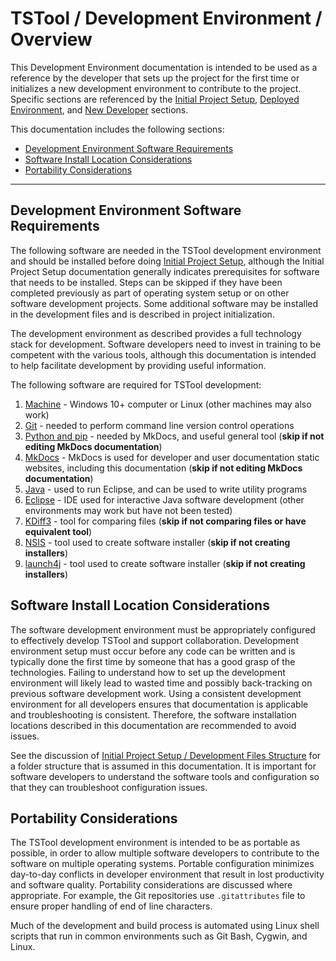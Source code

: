 # TSTool / Development Environment / Overview #

This Development Environment documentation is intended to be used as a reference by the developer that
sets up the project for the first time or initializes a new development environment to contribute to the project.
Specific sections are referenced by the [Initial Project Setup](../project-init/overview.md),
[Deployed Environment](../deployed-env/overview.md), and
[New Developer](../dev-new/overview.md) sections.

This documentation includes the following sections:

*   [Development Environment Software Requirements](#development-environment-software-requirements)
*   [Software Install Location Considerations](#software-install-location-considerations)
*   [Portability Considerations](#portability-considerations)

-----

## Development Environment Software Requirements ##

The following software are needed in the TSTool development environment and should be installed before doing [Initial Project Setup](../project-init/overview.md),
although the Initial Project Setup documentation generally indicates prerequisites for software that needs to be installed.
Steps can be skipped if they have been completed previously as part of operating system setup or on other software development projects.
Some additional software may be installed in the development files and is described in project initialization.

The development environment as described provides a full technology stack for development.
Software developers need to invest in training to be competent with the various tools,
although this documentation is intended to help facilitate development by providing useful information.

The following software are required for TSTool development:

1.  [Machine](machine.md) - Windows 10+ computer or Linux (other machines may also work)
2.  [Git](git.md) - needed to perform command line version control operations
3.  [Python and pip](python.md) - needed by MkDocs, and useful general tool (**skip if not editing MkDocs documentation**)
4.  [MkDocs](mkdocs.md) - MkDocs is used for developer and user documentation static websites, including this documentation (**skip if not editing MkDocs documentation**)
5.  [Java](java.md) - used to run Eclipse, and can be used to write utility programs
6.  [Eclipse](eclipse.md) - IDE used for interactive Java software development (other environments may work but have not been tested)
7.  [KDiff3](kdiff3.md) - tool for comparing files (**skip if not comparing files or have equivalent tool**)
8.  [NSIS](nsis.md) - tool used to create software installer (**skip if not creating installers**)
9.  [launch4j](launch4j.md) - tool used to create software installer (**skip if not creating installers**)

## Software Install Location Considerations ##

The software development environment must be appropriately configured to effectively develop TSTool and support collaboration.
Development environment setup must occur before any code can be written
and is typically done the first time by someone that has a good grasp of the technologies.
Failing to understand how to set up the development environment will likely lead to wasted time
and possibly back-tracking on previous software development work.
Using a consistent development environment for all developers ensures that documentation is applicable and troubleshooting is consistent.
Therefore, the software installation locations described in this documentation are recommended to avoid issues.

See the discussion of [Initial Project Setup / Development Files Structure](../project-init/overview.md#development-files-structure)
for a folder structure that is assumed in this documentation.
It is important for software developers to understand the software tools and configuration so that they can troubleshoot configuration issues.

## Portability Considerations ##

The TSTool development environment is intended to be as portable as possible,
in order to allow multiple software developers to contribute to the software on multiple operating systems.
Portable configuration minimizes day-to-day conflicts in developer environment that result in lost productivity and software quality.
Portability considerations are discussed where appropriate.
For example, the Git repositories use `.gitattributes` file to ensure proper handling of end of line characters.

Much of the development and build process is automated using Linux shell scripts that run in common environments
such as Git Bash, Cygwin, and Linux.
